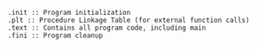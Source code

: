 

    .init :: Program initialization
    .plt :: Procedure Linkage Table (for external function calls)
    .text :: Contains all program code, including main
    .fini :: Program cleanup
